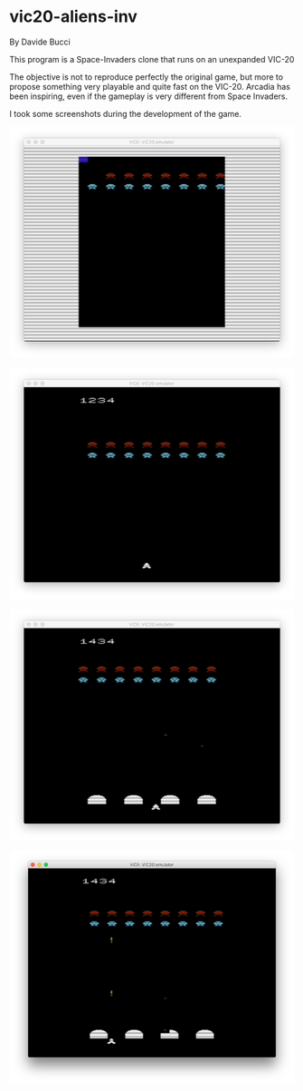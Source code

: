 # vic20-aliens-inv

By Davide Bucci

This program is a Space-Invaders clone that runs on an unexpanded VIC-20

The objective is not to reproduce perfectly the original game, but more to
propose something very playable and quite fast on the VIC-20. Arcadia has been
inspiring, even if the gameplay is very different from Space Invaders.

I took some screenshots during the development of the game.

![This is the very first screenshots (April 23, 2018). Static aliens, some graphic errors and an Arcadia-style screen size.](https://github.com/DarwinNE/vic20-aliens-inv/raw/master/screenshots/vic20_spaceinvaders_1.png)

![Cannon and aliens (April 26, 2018). Movement on aliens. Score is a placeholder, no real code handles that. ](https://github.com/DarwinNE/vic20-aliens-inv/raw/master/screenshots/vic20_spaceinvaders_2.png)

![Cannon and aliens (April 29, 2018). Aliens move and drop bombs. The cannon can be moved and there are four bunkers. ](https://github.com/DarwinNE/vic20-aliens-inv/raw/master/screenshots/vic20_spaceinvaders_3.png)

![Cannon and aliens (April 30, 2018). Cannon can fire (rapidly)! ](https://github.com/DarwinNE/vic20-aliens-inv/raw/master/screenshots/vic20_spaceinvaders_4.png)